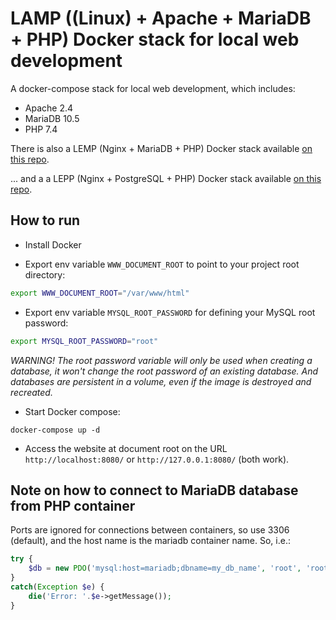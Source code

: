 # LAMP ((Linux) + Apache + MariaDB + PHP) Docker stack for local web development

A docker-compose stack for local web development, which includes:
- Apache 2.4
- MariaDB 10.5
- PHP 7.4

There is also a LEMP (Nginx + MariaDB + PHP) Docker stack available [on this repo](https://github.com/bolinocroustibat/docker-lemp).

... and a a LEPP (Nginx + PostgreSQL + PHP) Docker stack available [on this repo](https://github.com/bolinocroustibat/docker-lepp).


## How to run

- Install Docker

- Export env variable `WWW_DOCUMENT_ROOT` to point to your project root directory:
```sh
export WWW_DOCUMENT_ROOT="/var/www/html"
```
- Export env variable `MYSQL_ROOT_PASSWORD` for defining your MySQL root password:
```sh
export MYSQL_ROOT_PASSWORD="root"
```
*WARNING! The root password variable will only be used when creating a database, it won't change the root password of an existing database. And databases are persistent in a volume, even if the image is destroyed and recreated.*

- Start Docker compose:
```ssh
docker-compose up -d
```

- Access the website at document root on the URL `http://localhost:8080/` or `http://127.0.0.1:8080/` (both work).


## Note on how to connect to MariaDB database from PHP container

Ports are ignored for connections between containers, so use 3306 (default), and the host name is the mariadb container name. So, i.e.:

```php
try {
    $db = new PDO('mysql:host=mariadb;dbname=my_db_name', 'root', 'root');
}
catch(Exception $e) {
    die('Error: '.$e->getMessage());
}
```

## 

